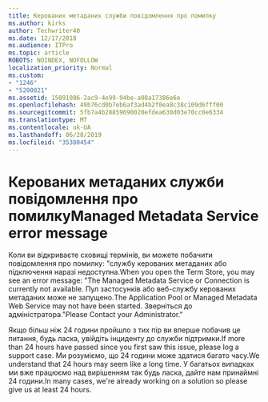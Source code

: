 ```yaml
---
title: Керованих метаданих служби повідомлення про помилку
ms.author: kirks
author: Techwriter40
ms.date: 12/17/2018
ms.audience: ITPro
ms.topic: article
ROBOTS: NOINDEX, NOFOLLOW
localization_priority: Normal
ms.custom:
- "1246"
- "5200021"
ms.assetid: 15091086-2ac9-4e99-94be-a08a17386e6e
ms.openlocfilehash: 49b76cd0b7eb6af3ad4b2f0ea8c38c109d6fff00
ms.sourcegitcommit: 5fb7a4b28859690020efdea630d03e70cc0e6334
ms.translationtype: MT
ms.contentlocale: uk-UA
ms.lasthandoff: 06/28/2019
ms.locfileid: "35380454"
---
```

# <a name="managed-metadata-service-error-message"></a><span data-ttu-id="1e076-102">Керованих метаданих служби повідомлення про помилку</span><span class="sxs-lookup"><span data-stu-id="1e076-102">Managed Metadata Service error message</span></span>

<span data-ttu-id="1e076-103">Коли ви відкриваєте сховищі термінів, ви можете побачити повідомлення про помилку: "службу керованих метаданих або підключення наразі недоступна.</span><span class="sxs-lookup"><span data-stu-id="1e076-103">When you open the Term Store, you may see an error message: "The Managed Metadata Service or Connection is currently not available.</span></span> <span data-ttu-id="1e076-104">Пул застосунків або веб-службу керованих метаданих може не запущено.</span><span class="sxs-lookup"><span data-stu-id="1e076-104">The Application Pool or Managed Metadata Web Service may not have been started.</span></span> <span data-ttu-id="1e076-105">Зверніться до адміністратора."</span><span class="sxs-lookup"><span data-stu-id="1e076-105">Please Contact your Administrator."</span></span>
  
<span data-ttu-id="1e076-106">Якщо більш ніж 24 години пройшло з тих пір ви вперше побачив це питання, будь ласка, увійдіть інциденту до служби підтримки.</span><span class="sxs-lookup"><span data-stu-id="1e076-106">If more than 24 hours have passed since you first saw this issue, please log a support case.</span></span> <span data-ttu-id="1e076-107">Ми розуміємо, що 24 години може здатися багато часу.</span><span class="sxs-lookup"><span data-stu-id="1e076-107">We understand that 24 hours may seem like a long time.</span></span> <span data-ttu-id="1e076-108">У багатьох випадках ми вже працюємо над вирішенням так будь ласка, дайте нам принаймні 24 години.</span><span class="sxs-lookup"><span data-stu-id="1e076-108">In many cases, we're already working on a solution so please give us at least 24 hours.</span></span>
  
